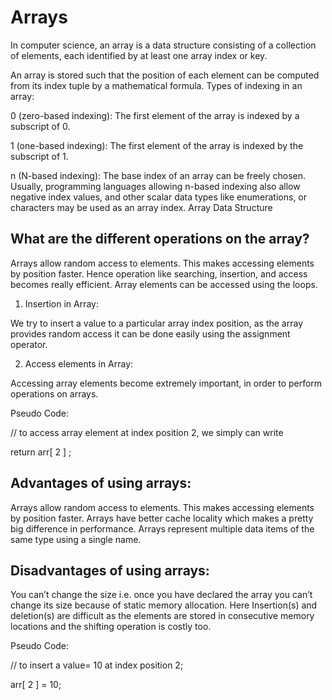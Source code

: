 # Arrays

In computer science, an array is a data structure consisting of a collection of elements, each identified by at least one array index or key. 

An array is stored such that the position of each element can be computed from its index tuple by a mathematical formula.
Types of indexing in an array:

0 (zero-based indexing): The first element of the array is indexed by a subscript of 0.

1 (one-based indexing): The first element of the array is indexed by the subscript of 1.

n (N-based indexing): The base index of an array can be freely chosen. Usually, programming languages allowing n-based indexing also allow negative index values, and other scalar data types like enumerations, or characters may be used as an array index.
Array Data Structure

## What are the different operations on the array?
Arrays allow random access to elements. This makes accessing elements by position faster. Hence operation like searching, insertion, and access becomes really efficient. Array elements can be accessed using the loops.

1. Insertion in Array:

We try to insert a value to a particular array index position, as the array provides random access it can be done easily using the assignment operator.

2. Access elements in Array:

Accessing array elements become extremely important, in order to perform operations on arrays.

Pseudo Code:

// to access array element at index position 2, we simply can write

return arr[ 2 ] ;

## Advantages of using arrays:
 
Arrays allow random access to elements. This makes accessing elements by position faster.
Arrays have better cache locality which makes a pretty big difference in performance.
Arrays represent multiple data items of the same type using a single name.
## Disadvantages of using arrays: 
You can’t change the size i.e. once you have declared the array you can’t change its size because of static memory allocation. Here Insertion(s) and deletion(s) are difficult as the elements are stored in consecutive memory locations and the shifting operation is costly too.

Pseudo Code:

// to insert a value= 10 at index position 2;

arr[ 2 ] = 10;
